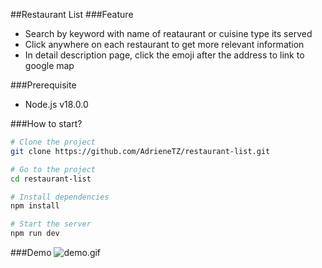 ##Restaurant List
###Feature
- Search by keyword with name of reataurant or cuisine type its served
- Click anywhere on each restaurant to get more relevant information
- In detail description page, click the emoji after the address to link to google map

###Prerequisite
- Node.js v18.0.0

###How to start?
```bash
# Clone the project
git clone https://github.com/AdrieneTZ/restaurant-list.git

# Go to the project
cd restaurant-list

# Install dependencies
npm install

# Start the server
npm run dev
```

###Demo
![demo.gif](https://drive.google.com/uc?id=1yFhftJeK5z2EF6LysyR7krR4R53m3Na2)

